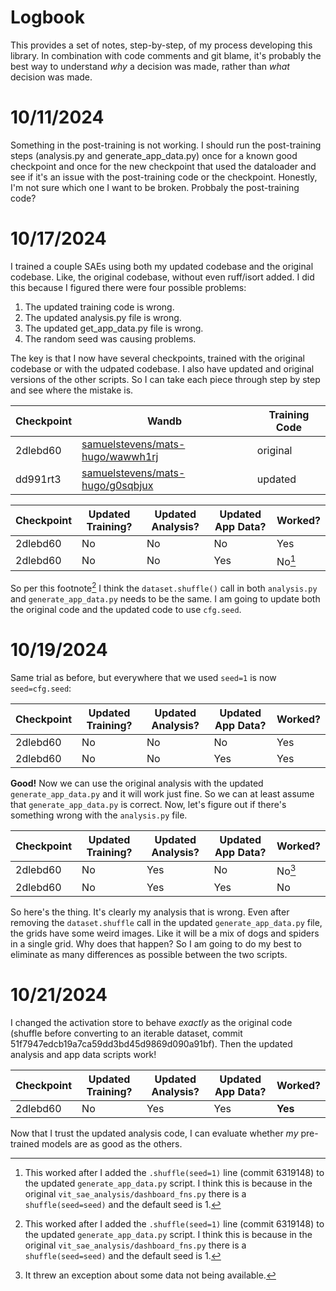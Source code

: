 # Logbook

This provides a set of notes, step-by-step, of my process developing this library.
In combination with code comments and git blame, it's probably the best way to understand *why* a decision was made, rather than *what* decision was made.

# 10/11/2024

Something in the post-training is not working.
I should run the post-training steps (analysis.py and generate_app_data.py) once for a known good checkpoint and once for the new checkpoint that used the dataloader and see if it's an issue with the post-training code or the checkpoint.
Honestly, I'm not sure which one I want to be broken.
Probbaly the post-training code?

# 10/17/2024

I trained a couple SAEs using both my updated codebase and the original codebase.
Like, the original codebase, without even ruff/isort added.
I did this because I figured there were four possible problems:

1. The updated training code is wrong.
2. The updated analysis.py file is wrong.
3. The updated get_app_data.py file is wrong.
4. The random seed was causing problems.

The key is that I now have several checkpoints, trained with the original codebase or with the udpated codebase.
I also have updated and original versions of the other scripts.
So I can take each piece through step by step and see where the mistake is.

| Checkpoint | Wandb | Training Code |
|---|---|---|
| 2dlebd60 | [samuelstevens/mats-hugo/wawwh1rj](https://wandb.ai/samuelstevens/mats-hugo/runs/wawwh1rj) | original |
| dd991rt3 | [samuelstevens/mats-hugo/g0sqbjux](https://wandb.ai/samuelstevens/mats-hugo/runs/g0sqbjux) | updated |


| Checkpoint | Updated Training? | Updated Analysis? | Updated App Data? | Worked? |
|---|---|---|--|---|
| 2dlebd60 | No | No | No | Yes |
| 2dlebd60 | No | No | Yes | No[^dataset-shuffle] |

[^dataset-shuffle]: This worked after I added the `.shuffle(seed=1)` line (commit 6319148) to the updated `generate_app_data.py` script. I think this is because in the original `vit_sae_analysis/dashboard_fns.py` there is a `shuffle(seed=seed)` and the default seed is 1.

So per this footnote[^dataset-shuffle] I think the `dataset.shuffle()` call in both `analysis.py` and `generate_app_data.py` needs to be the same.
I am going to update both the original code and the updated code to use `cfg.seed`.

# 10/19/2024

Same trial as before, but everywhere that we used `seed=1` is now `seed=cfg.seed`:

| Checkpoint | Updated Training? | Updated Analysis? | Updated App Data? | Worked? |
|---|---|---|--|---|
| 2dlebd60 | No | No | No | Yes |
| 2dlebd60 | No | No | Yes | Yes |

**Good!**
Now we can use the original analysis with the updated `generate_app_data.py` and it will work just fine.
So we can at least assume that `generate_app_data.py` is correct.
Now, let's figure out if there's something wrong with the `analysis.py` file.

| Checkpoint | Updated Training? | Updated Analysis? | Updated App Data? | Worked? |
|---|---|---|--|---|
| 2dlebd60 | No | Yes | No | No[^generate-bug] |
| 2dlebd60 | No | Yes | Yes | No |

[^generate-bug]: It threw an exception about some data not being available.

So here's the thing.
It's clearly my analysis that is wrong.
Even after removing the `dataset.shuffle` call in the updated `generate_app_data.py` file, the grids have some weird images.
Like it will be a mix of dogs and spiders in a single grid.
Why does that happen?
So I am going to do my best to eliminate as many differences as possible between the two scripts.

# 10/21/2024

I changed the activation store to behave *exactly* as the original code (shuffle before converting to an iterable dataset, commit 51f7947edcb19a7ca59dd3bd45d9869d090a91bf).
Then the updated analysis and app data scripts work!

| Checkpoint | Updated Training? | Updated Analysis? | Updated App Data? | Worked? |
|---|---|---|--|---|
| 2dlebd60 | No | Yes | Yes | **Yes** |

Now that I trust the updated analysis code, I can evaluate whether *my* pre-trained models are as good as the others.
